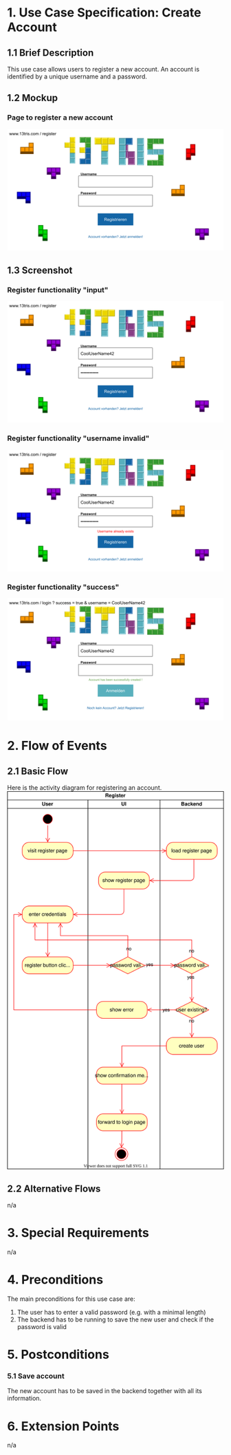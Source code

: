 # 1. Use Case Specification: Create Account

## 1.1 Brief Description
This use case allows users to register a new account.
An account is identified by a unique username and a password.

## 1.2 Mockup 
### Page to register a new account
![Mockup register](../design/register.svg)

## 1.3 Screenshot
### Register functionality "input"
![Register functionality "input"](../design/registerwithcredentials.svg)

### Register functionality "username invalid"
![Register functionality "username invalid"](../design/registererror.svg)

### Register functionality "success"
![Register functionality "success"](../design/loginaftersuccess.svg)

# 2. Flow of Events

## 2.1 Basic Flow
Here is the activity diagram for registering an account.  
![Activity Diagram](./activity-diagrams/register-activity.svg)

## 2.2 Alternative Flows
n/a

# 3. Special Requirements
n/a

# 4. Preconditions
The main preconditions for this use case are:
1. The user has to enter a valid password (e.g. with a minimal length)
2. The backend has to be running to save the new user and check if the password is valid

# 5. Postconditions

### 5.1 Save account
The new account has to be saved in the backend together with all its information.

# 6. Extension Points
n/a
